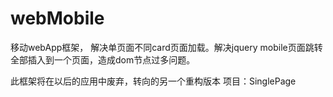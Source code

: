 webMobile
=========

移动webApp框架， 解决单页面不同card页面加载。解决jquery mobile页面跳转全部插入到一个页面，造成dom节点过多问题。

此框架将在以后的应用中废弃，转向的另一个重构版本 项目：SinglePage
